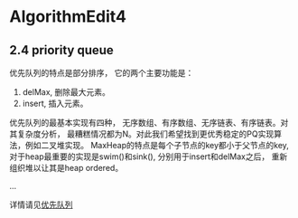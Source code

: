 # AlgorithmEdit4

## 2.4 priority queue
优先队列的特点是部分排序， 它的两个主要功能是：
1. delMax, 删除最大元素。
2. insert, 插入元素。

优先队列的最基本实现有四种， 无序数组、有序数组、无序链表、有序链表。对其复杂度分析， 最糟糕情况都为N。对此我们希望找到更优秀稳定的PQ实现算法，例如二叉堆实现。
MaxHeap的特点是每个子节点的key都小于父节点的key, 对于heap最重要的实现是swim()和sink(), 分别用于insert和delMax之后， 重新组织堆以让其是heap ordered。

...
  
详情请见[优先队列](https://github.com/zhongyikang/AlgorithmEdit4/blob/master/AlgorithmEdit4/src/com/Chapter2/Section4/priorityQueue.md)
